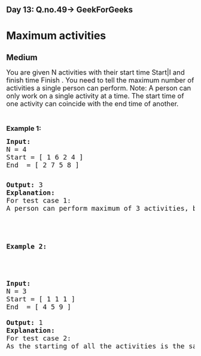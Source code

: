 <h2>Day 13: Q.no.49-> GeekForGeeks</h2>

# Maximum activities
## Medium
<div class="problems_problem_content__Xm_eO"><div class="entry-content">
<p><span style="font-size:18px">You are given N activities with their start time Start|I and finish time Finish . You need to tell the maximum number of activities a single person can perform.
Note:
A person can only work on a single activity at a time. The start time of one activity can coincide with the end time of another.</span></p>

<p>&nbsp;</p>

<p><strong><span style="font-size:18px">Example 1:</span></strong></p>

<pre><span style="font-size:18px"><strong>Input:</strong>
N = 4
Start = [ 1 6 2 4 ]
End  = [ 2 7 5 8 ]
</span>

<span style="font-size:18px"><strong>Output:</strong> 3 </span>
<span style="font-size:18px"><strong>Explanation:</strong>
For test case 1: 
A person can perform maximum of 3 activities, by performing the activities in the given order 1 - > 3 -> 2.



<p><strong><span style="font-size:18px">Example 2:</span></strong></p>

<pre><span style="font-size:18px"><strong>Input:</strong>
N = 3
Start = [ 1 1 1 ]
End  = [ 4 5 9 ]
</span>
<span style="font-size:18px"><strong>Output:</strong> 1 </span>
<span style="font-size:18px"><strong>Explanation:</strong>
For test case 2:
As the starting of all the activities is the same, a person can perform a maximum of 1 activity.
</pre>

<p><span style="font-size:18px"><strong></span></p>
</span></pre>

